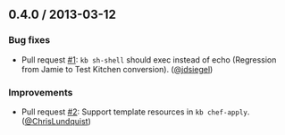 ## 0.4.0 / 2013-03-12

### Bug fixes

* Pull request [#1](https://github.com/opscode/kb/pull/1): `kb sh-shell`
  should exec instead of echo (Regression from Jamie to Test Kitchen
  conversion). ([@jdsiegel][])

### Improvements

* Pull request [#2](https://github.com/opscode/kb/pull/2): Support template
  resources in `kb chef-apply`. ([@ChrisLundquist][])

[@ChrisLundquist]: https://github.com/ChrisLundquist
[@jdsiegel]: https://github.com/jdsiegel
